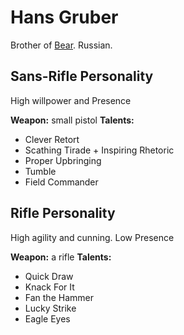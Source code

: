 # Hans Gruber

Brother of [Bear](Charlie%20Gruber.md). Russian.

## Sans-Rifle Personality

High willpower and Presence

**Weapon:** small pistol
**Talents:**

* Clever Retort
* Scathing Tirade + Inspiring Rhetoric
* Proper Upbringing
* Tumble
* Field Commander

## Rifle Personality

High agility and cunning. Low Presence

**Weapon:** a rifle
**Talents:** 

* Quick Draw
* Knack For It
* Fan the Hammer
* Lucky Strike
* Eagle Eyes
